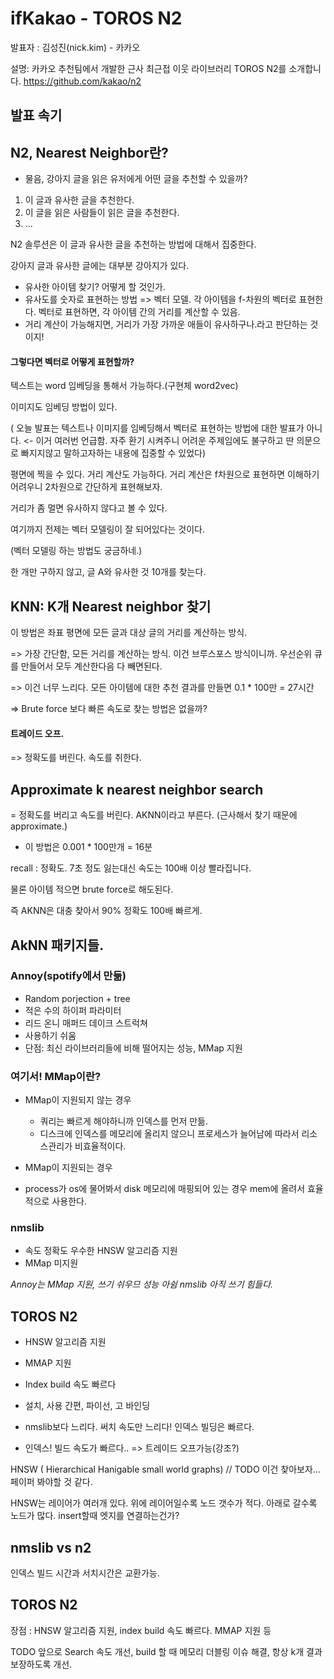 ifKakao - TOROS N2
=================================

발표자 : 김성진(nick.kim) - 카카오

설명: 카카오 추천팀에서 개발한 근사 최근접 이웃 라이브러리 TOROS N2를 소개합니다.
https://github.com/kakao/n2

발표 속기
---------------------------------

## N2, Nearest Neighbor란?

- 물음, 강아지 글을 읽은 유저에게 어떤 글을 추천할 수 있을까?
1. 이 글과 유사한 글을 추천한다.
2. 이 글을 읽은 사람들이 읽은 글을 추천한다.
3. ...

N2 솔루션은 이 글과 유사한 글을 추천하는 방법에 대해서 집중한다.

강아지 글과 유사한 글에는 대부분 강아지가 있다.

- 유사한 아이템 찾기? 어떻게 할 것인가.
- 유사도를 숫자로 표현하는 방법 => 벡터 모델. 각 아이템을 f-차원의 벡터로 표현한다. 벡터로 표현하면, 각 아이템 간의 거리를 계산할 수 있음.
- 거리 계산이 가능해지면, 거리가 가장 가까운 애들이 유사하구나.라고 판단하는 것이지!

#### 그렇다면 벡터로 어떻게 표현할까?
텍스트는 word 임베딩을 통해서 가능하다.(구현체 word2vec)

이미지도 임베딩 방법이 있다.

( 오늘 발표는 텍스트나 이미지를 임베딩해서 벡터로 표현하는 방법에 대한 발표가 아니다. <- 이거 여러번 언급함. 자주 환기 시켜주니 어려운 주제임에도 불구하고 딴 의문으로 빠지지않고 말하고자하는 내용에 집중할 수 있었다)

평면에 찍을 수 있다. 거리 계산도 가능하다. 거리 계산은 f차원으로 표현하면 이해하기 어려우니 2차원으로 간단하게 표현해보자.

거리가 좀 멀면 유사하지 않다고 볼 수 있다.

여기까지 전제는 벡터 모델링이 잘 되어있다는 것이다.

(벡터 모델링 하는 방법도 궁금하네.)

한 개만 구하지 않고, 글 A와 유사한 것 10개를 찾는다.

## KNN: K개 Nearest neighbor 찾기
이 방법은 좌표 평면에 모든 글과 대상 글의 거리를 계산하는 방식.

=> 가장 간단함, 모든 거리를 계산하는 방식. 이건 브루스포스 방식이니까. 우선순위 큐를 만들어서 모두 계산한다음 다 빼면된다.

=> 이건 너무 느리다. 모든 아이템에 대한 추천 결과를 만들면 0.1 * 100만 = 27시간

=> Brute force 보다 빠른 속도로 찾는 방법은 없을까?

#### 트레이드 오프.
=> 정확도를 버린다. 속도를 취한다.

## Approximate k nearest neighbor search
= 정확도를 버리고 속도를 버린다. AKNN이라고 부른다.
(근사해서 찾기 때문에 approximate.)

- 이 방법은 0.001 * 100만개 = 16분

recall : 정확도. 7초 정도 잃는대신 속도는 100배 이상 빨라집니다.

물론 아이템 적으면 brute force로 해도된다.

즉 AKNN은 대충 찾아서 90% 정확도 100배 빠르게.

## AkNN 패키지들.

### Annoy(spotify에서 만듦)
- Random porjection + tree
- 적은 수의 하이퍼 파라미터
- 리드 온니 매퍼드 데이크 스트럭쳐
- 사용하기 쉬움
- 단점: 최신 라이브러리들에 비해 떨어지는 성능, MMap 지원


### 여기서! MMap이란?
- MMap이 지원되지 않는 경우
    - 쿼리는 빠르게 해야하니까 인덱스를 먼저 만듦.
    - 디스크에 인덱스를 메모리에 올리지 않으니 프로세스가 늘어남에 따라서 리소스관리가 비효율적이다.

- MMap이 지원되는 경우
* process가 os에 물어봐서 disk 메모리에 매핑되어 있는 경우 mem에 올려서 효율적으로 사용한다.


### nmslib
- 속도 정확도 우수한 HNSW 알고리즘 지원
- MMap 미지원


*Annoy는 MMap 지원, 쓰기 쉬우므 성능 아쉼 nmslib 아직 쓰기 힘들다.*

## TOROS N2
- HNSW 알고리즘 지원
- MMAP 지원
- Index build 속도 빠르다
- 설치, 사용 간편, 파이선, 고 바인딩
- nmslib보다 느리다. 써치 속도만 느리다! 인덱스 빌딩은 빠르다.

- 인덱스! 빌드 속도가 빠르다.. => 트레이드 오프가능(강조?)

HNSW ( Hierarchical Hanigable small world graphs)
// TODO 이건 찾아보자... 페이퍼 봐야할 것 같다.

HNSW는 레이어가 여러개 있다. 위에 레이어일수록 노드 갯수가 적다. 아래로 갈수록 노드가 많다. insert할때 엣지를 연결하는건가?

## nmslib vs n2
인덱스 빌드 시간과 서치시간은 교환가능.


## TOROS N2
장점 : HNSW 알고리즘 지원, index build 속도 빠르다. MMAP 지원 등

TODO 앞으로 Search 속도 개선, build 할 때 메모리 더블링 이슈 해결, 항상 k개 결과 보장하도록 개선.
